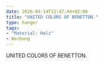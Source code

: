```yaml
---
date: 2026-04-14T12:47:44+02:00
title: "UNITED COLORS OF BENETTON."
type: hanger
tags:
- "Material: Holz"
- Werbung
---
```

UNITED COLORS
OF BENETTON.
